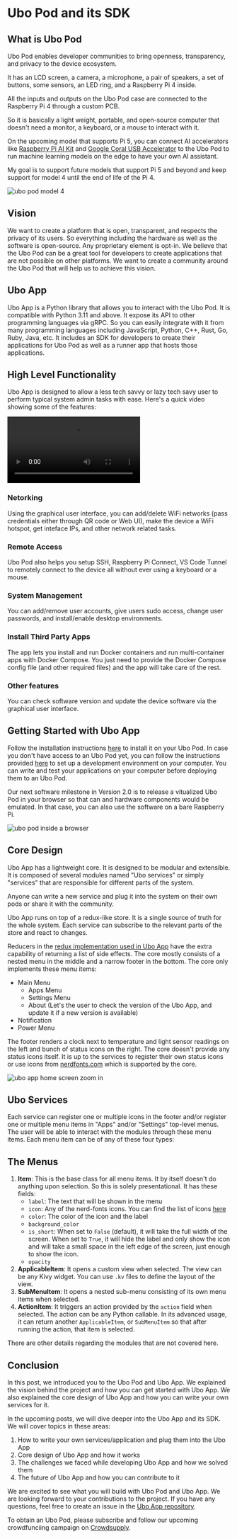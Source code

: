 # Ubo Pod and its SDK

## What is Ubo Pod

Ubo Pod enables developer communities to bring openness, transparency, and privacy to the device ecosystem.

It has an LCD screen, a camera, a microphone, a pair of speakers, a set of buttons, some sensors, an LED ring, and a Raspberry Pi 4 inside.

All the inputs and outputs on the Ubo Pod case are connected to the Raspberry Pi 4 through a custom PCB.

So it is basically a light weight, portable, and open-source computer that doesn't need a monitor, a keyboard, or a mouse to interact with it.

On the upcoming model that supports Pi 5, you can connect AI accelerators like [Raspberry Pi AI Kit](https://www.raspberrypi.com/news/raspberry-pi-ai-kit-available-now-at-70/) and [Google Coral USB Accelerator](https://coral.ai/products/accelerator) to the Ubo Pod to run machine learning models on the edge to have your own AI assistant.

My goal is to support future models that support Pi 5 and beyond and keep support for model 4 until the end of life of the Pi 4.

![ubo pod model 4](./assets/imgs/ubo-pod.jpg)

## Vision

We want to create a platform that is open, transparent, and respects the privacy of its users. So everything including the hardware as well as the software is open-source. Any proprietary element is opt-in.
We believe that the Ubo Pod can be a great tool for developers to create applications that are not possible on other platforms. We want to create a community around the Ubo Pod that will help us to achieve this vision.

## Ubo App

Ubo App is a Python library that allows you to interact with the Ubo Pod. It is compatible with Python 3.11 and above.
It expose its API to other programming languages via gRPC. So you can easily integrate with it from many programming languages including JavaScript, Python, C++, Rust, Go, Ruby, Java, etc.
It includes an SDK for developers to create their applications for Ubo Pod as well as a runner app that hosts those applications.

## High Level Functionality

Ubo App is designed to allow a less tech savvy or lazy tech savy user to perform typical system admin tasks with ease. Here's a quick video showing some of the features:

<video src="https://www.youtube.com/watch?v=rfOTZ1uKssQ" controls></video>

### Netorking
Using the graphical user interface, you can add/delete WiFi networks (pass credentials either through QR code or Web UI), make the device a WiFi hotspot, get inteface IPs, and other network related tasks.

### Remote Access
Ubo Pod also helps you setup SSH, Raspberry Pi Connect, VS Code Tunnel to remotely connect to the device all without ever using a keyboard or a mouse.

### System Management
You can add/remove user accounts, give users sudo access, change user passwords, and install/enable desktop environments.

### Install Third Party Apps
The app lets you install and run Docker containers and run multi-container apps with Docker Compose. You just need to provide the Docker Compose config file (and other required files) and the app will take care of the rest.

### Other features
You can check software version and update the device software via the graphical user interface.

## Getting Started with Ubo App

Follow the installation instructions [here](https://github.com/ubopod/ubo_app#-installation) to install it on your Ubo Pod.
In case you don't have access to an Ubo Pod yet, you can follow the instructions provided [here](https://github.com/ubopod/ubo_app#development) to set up a development environment on your computer. You can write and test your applications on your computer before deploying them to an Ubo Pod.

Our next software milestone in Version 2.0 is to release a vitualized Ubo Pod in your browser so that can and hardware components would be emulated. In that case, you can also use the software on a bare Raspberry Pi.

![ubo pod inside a browser](./assets/imgs/virtual-ubo.png)

## Core Design

Ubo App has a lightweight core. It is designed to be modular and extensible. It is composed of several modules named "Ubo services" or simply "services" that are responsible for different parts of the system.

Anyone can write a new service and plug it into the system on their own pods or share it with the community.

Ubo App runs on top of a redux-like store. It is a single source of truth for the whole system. Each service can subscribe to the relevant parts of the store and react to changes.

Reducers in the [redux implementation used in Ubo App](https://github.com/sassanh/python-redux) have the extra capability of returning a list of side effects.
The core mostly consists of a nested menu in the middle and a narrow footer in the bottom. The core only implements these menu items:

- Main Menu
  - Apps Menu
  - Settings Menu
  - About (Let's the user to check the version of the Ubo App, and update it if a new version is available)
- Notification
- Power Menu

The footer renders a clock next to temperature and light sensor readings on the left and bunch of status icons on the right. The core doesn't provide any status icons itself. It is up to the services to register their own status icons or use icons from [nerdfonts.com](https://www.nerdfonts.com/) which is supported by the core.

![ubo app home screen zoom in](./assets/imgs/ubo-app.png)

## Ubo Services

Each service can register one or multiple icons in the footer and/or register one or multiple menu items in "Apps" and/or "Settings" top-level menus.
The user will be able to interact with the modules through these menu items. Each menu item can be of any of these four types:

## The Menus

1. **Item**: This is the base class for all menu items. It by itself doesn't do anything upon selection. So this is solely presentational. It has these fields:
   - `label`: The text that will be shown in the menu
   - `icon`: Any of the nerd-fonts icons. You can find the list of icons [here](https://www.nerdfonts.com/cheat-sheet)
   - `color`: The color of the icon and the label
   - `background_color`
   - `is_short`: When set to `False` (default), it will take the full width of the screen. When set to `True`, it will hide the label and only show the icon and will take a small space in the left edge of the screen, just enough to show the icon.
   - `opacity`
1. **ApplicableItem**: It opens a custom view when selected. The view can be any Kivy widget. You can use `.kv` files to define the layout of the view.
1. **SubMenuItem**: It opens a nested sub-menu consisting of its own menu items when selected.
1. **ActionItem**: It triggers an action provided by the `action` field when selected. The action can be any Python callable. In its advanced usage, it can return another `ApplicableItem`, or `SubMenuItem` so that after running the action, that item is selected.

There are other details regarding the modules that are not covered here.

## Conclusion

In this post, we introduced you to the Ubo Pod and Ubo App. We explained the vision behind the project and how you can get started with Ubo App. We also explained the core design of Ubo App and how you can write your own services for it.

In the upcoming posts, we will dive deeper into the Ubo App and its SDK. We will cover topics in these areas:

1. How to write your own services/application and plug them into the Ubo App
1. Core design of Ubo App and how it works
1. The challenges we faced while developing Ubo App and how we solved them
1. The future of Ubo App and how you can contribute to it

We are excited to see what you will build with Ubo Pod and Ubo App. We are looking forward to your contributions to the project. If you have any questions, feel free to create an issue in the [Ubo App repository](https://github.com/ubopod/ubo_app/issues/new).

To obtain an Ubo Pod, please subscribe and follow our upcoming crowdfunciing campaign on [Crowdsupply](https://www.crowdsupply.com/ubo-technology/ubo-pod).
